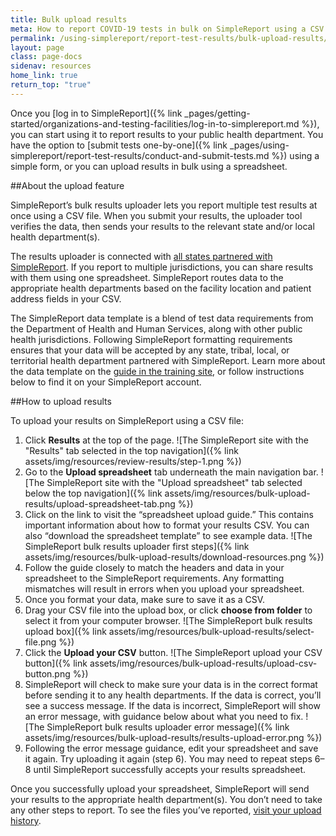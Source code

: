 ```yaml
---
title: Bulk upload results
meta: How to report COVID-19 tests in bulk on SimpleReport using a CSV file
permalink: /using-simplereport/report-test-results/bulk-upload-results/
layout: page
class: page-docs
sidenav: resources
home_link: true
return_top: "true"
---
```


Once you [log in to SimpleReport]({% link _pages/getting-started/organizations-and-testing-facilities/log-in-to-simplereport.md %}), you can start using it to report results to your public health department. You have the option to [submit tests one-by-one]({% link _pages/using-simplereport/report-test-results/conduct-and-submit-tests.md %}) using a simple form, or you can upload results in bulk using a spreadsheet.

##About the upload feature

SimpleReport’s bulk results uploader lets you report multiple test results at once using a CSV file. When you submit your results, the uploader tool verifies the data, then sends your results to the relevant state and/or local health department(s).  

The results uploader is connected with [all states partnered with SimpleReport](https://www.simplereport.gov/getting-started/organizations-and-testing-facilities/where-does-simplereport-work/). If you report to multiple jurisdictions, you can share results with them using one spreadsheet. SimpleReport routes data to the appropriate health departments based on the facility location and patient address fields in your CSV.

The SimpleReport data template is a blend of test data requirements from the Department of Health and Human Services, along with other public health jurisdictions. Following SimpleReport formatting requirements ensures that your data will be accepted by any state, tribal, local, or territorial health department partnered with SimpleReport. Learn more about the data template on the [guide in the training site](https://training.simplereport.gov/app/results/upload/submit/guide?facility=04d1db52-1d42-4e89-a6d3-307734c867c2), or follow instructions below to find it on your SimpleReport account.

##How to upload results

To upload your results on SimpleReport using a CSV file: 

1. Click **Results** at the top of the page. 
![The SimpleReport site with the "Results" tab selected in the top navigation]({% link assets/img/resources/review-results/step-1.png %})
1. Go to the **Upload spreadsheet** tab underneath the main navigation bar. 
![The SimpleReport site with the "Upload spreadsheet" tab selected below the top navigation]({% link assets/img/resources/bulk-upload-results/upload-spreadsheet-tab.png %})
1. Click on the link to visit the “spreadsheet upload guide.” This contains important information about how to format your results CSV. You can also “download the spreadsheet template” to see example data.
![The SimpleReport bulk results uploader first steps]({% link assets/img/resources/bulk-upload-results/download-resources.png %})
1. Follow the guide closely to match the headers and data in your spreadsheet to the SimpleReport requirements. Any formatting mismatches will result in errors when you upload your spreadsheet. 
1. Once you format your data, make sure to save it as a CSV. 
1. Drag your CSV file into the upload box, or click **choose from folder** to select it from your computer browser. 
![The SimpleReport bulk results upload box]({% link assets/img/resources/bulk-upload-results/select-file.png %})
1. Click the **Upload your CSV** button. 
![The SimpleReport upload your CSV button]({% link assets/img/resources/bulk-upload-results/upload-csv-button.png %})
1. SimpleReport will check to make sure your data is in the correct format before sending it to any health departments. If the data is correct, you’ll see a success message. If the data is incorrect, SimpleReport will show an error message, with guidance below about what you need to fix. 
![The SimpleReport bulk results uploader error message]({% link assets/img/resources/bulk-upload-results/results-upload-error.png %})
1. Following the error message guidance, edit your spreadsheet and save it again. Try uploading it again (step 6). You may need to repeat steps 6–8 until SimpleReport successfully accepts your results spreadsheet. 

Once you successfully upload your spreadsheet, SimpleReport will send your results to the appropriate health department(s). You don’t need to take any other steps to report. To see the files you’ve reported, [visit your upload history](https://www.simplereport.gov/using-simplereport/manage-results/see-upload-history).  

